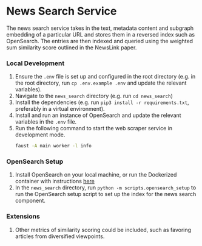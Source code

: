 # News Search Service
The news search service takes in the text, metadata content and subgraph embedding of a particular URL and stores them in a reversed index such as OpenSearch. The entries are then indexed and queried using the weighted sum similarity score outlined in the NewsLink paper.

### Local Development
1. Ensure the `.env` file is set up and configured in the root directory (e.g. in the root directory, run `cp .env.example .env` and update the relevant variables).
2. Navigate to the `news_search` directory (e.g. run `cd news_search`)
3. Install the dependencies (e.g. run `pip3 install -r requirements.txt`, preferably in a virtual environment).
4. Install and run an instance of OpenSearch and update the relevant variables in the `.env` file.
5. Run the following command to start the web scraper service in development mode.
    ```bash
    faust -A main worker -l info
    ```

### OpenSearch Setup
1. Install OpenSearch on your local machine, or run the Dockerized container with instructions [here](https://opensearch.org/docs/latest/install-and-configure/install-opensearch/docker/)
2. In the `news_search` directory, run `python -m scripts.opensearch_setup` to run the OpenSearch setup script to set up the index for the news search component.

### Extensions
1. Other metrics of similarity scoring could be included, such as favoring articles from diversified viewpoints.
